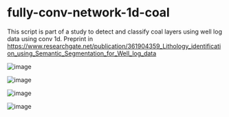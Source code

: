 # fully-conv-network-1d-coal

This script is part of a study to detect and classify coal layers using well log data using conv 1d.
Preprint in https://www.researchgate.net/publication/361904359_Lithology_identification_using_Semantic_Segmentation_for_Well_log_data


![image](https://user-images.githubusercontent.com/9744889/173883329-c913a401-182c-4449-8a2c-ee58c65283e5.png)

![image](https://user-images.githubusercontent.com/9744889/173883531-8c5efca5-9359-4c01-87c3-d5cdb95a761d.png)

![image](https://user-images.githubusercontent.com/9744889/173883239-e5d2ccfe-bebb-4813-b2cf-64b3150418a4.png)

![image](https://user-images.githubusercontent.com/9744889/173883105-62067232-0c3c-4828-8df7-4fbc76370205.png)
